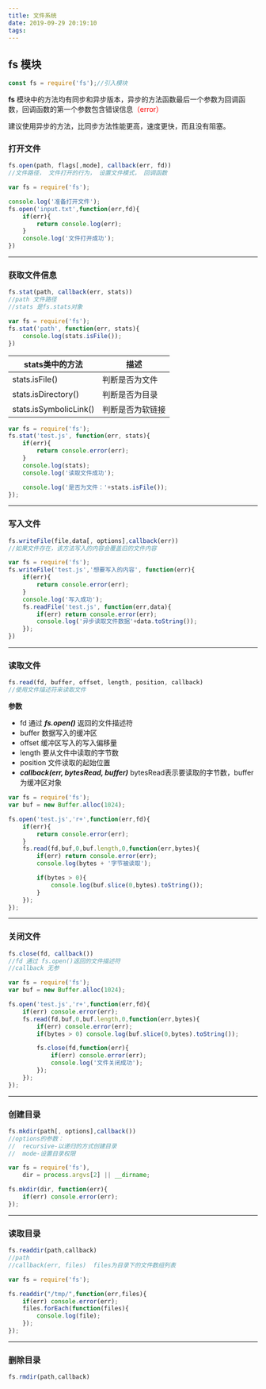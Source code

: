 ```yaml
---
title: 文件系统
date: 2019-09-29 20:19:10
tags:
---
```

## **fs** 模块
```javascript
const fs = require('fs');//引入模块
```
**fs** 模块中的方法均有同步和异步版本，异步的方法函数最后一个参数为回调函数，回调函数的第一个参数包含错误信息<font color=red>（error）</font>

建议使用异步的方法，比同步方法性能更高，速度更快，而且没有阻塞。
### 打开文件
```javascript
fs.open(path, flags[,mode], callback(err, fd))
//文件路径， 文件打开的行为， 设置文件模式， 回调函数
```
```javascript
var fs = require('fs');

console.log('准备打开文件');
fs.open('input.txt',function(err,fd){
    if(err){
        return console.log(err);
    }
    console.log('文件打开成功');
})
```
***
### 获取文件信息
```javascript
fs.stat(path, callback(err, stats))
//path 文件路径
//stats 是fs.stats对象

var fs = require('fs');
fs.stat('path', function(err, stats){
    console.log(stats.isFile());
})
```
| stats类中的方法 | 描述 |
| --- | --- |
|stats.isFile() | 判断是否为文件 |
|stats.isDirectory() | 判断是否为目录 |
|stats.isSymbolicLink() | 判断是否为软链接 |

```javascript
var fs = require('fs');
fs.stat('test.js', function(err, stats){
    if(err){
        return console.error(err);
    }
    console.log(stats);
    console.log('读取文件成功');

    console.log('是否为文件：'+stats.isFile());
});
```
***
### 写入文件
```javascript
fs.writeFile(file,data[, options],callback(err))
//如果文件存在，该方法写入的内容会覆盖旧的文件内容

var fs = require('fs');
fs.writeFile('test.js','想要写入的内容', function(err){
    if(err){
        return console.error(err);
    }
    console.log('写入成功');
    fs.readFile('test.js', function(err,data){
        if(err) return console.error(err);
        console.log('异步读取文件数据'+data.toString());
    });
})
```
***
### 读取文件
```javascript
fs.read(fd, buffer, offset, length, position, callback)
//使用文件描述符来读取文件
```
**参数**
* fd 通过 ***fs.open()*** 返回的文件描述符
* buffer 数据写入的缓冲区
* offset 缓冲区写入的写入偏移量
* length 要从文件中读取的字节数
* position 文件读取的起始位置
* ***callback(err, bytesRead, buffer)*** bytesRead表示要读取的字节数，buffer为缓冲区对象

```javascript
var fs = require('fs');
var buf = new Buffer.alloc(1024);

fs.open('test.js','r+',function(err,fd){
    if(err){
        return console.error(err);
    }
    fs.read(fd,buf,0,buf.length,0,function(err,bytes){
        if(err) return console.error(err);
        console.log(bytes + '字节被读取');

        if(bytes > 0){
            console.log(buf.slice(0,bytes).toString());
        }
    });
});
```
***
### 关闭文件
```javascript
fs.close(fd, callback())
//fd 通过 fs.open()返回的文件描述符
//callback 无参
```
```javascript
var fs = require('fs');
var buf = new Buffer.alloc(1024);

fs.open('test.js','r+',function(err,fd){
    if(err) console.error(err);
    fs.read(fd,buf,0,buf.length,0,function(err,bytes){
        if(err) console.error(err);
        if(bytes > 0) console.log(buf.slice(0,bytes).toString());

        fs.close(fd,function(err){
            if(err) console.error(err);
            console.log('文件关闭成功');
        });
    });
});
```
***
### 创建目录
```javascript
fs.mkdir(path[, options],callback())
//options的参数：
//  recursive-以递归的方式创建目录
//  mode-设置目录权限

var fs = require('fs'),
    dir = process.argvs[2] || __dirname;

fs.mkdir(dir, function(err){
    if(err) console.error(err);
});
```
***
### 读取目录
```javascript
fs.readdir(path,callback)
//path
//callback(err, files)  files为目录下的文件数组列表

var fs = require('fs');

fs.readdir("/tmp/",function(err,files){
    if(err) console.error(err);
    files.forEach(function(files){
        console.log(file);
    });
});
```
***
### 删除目录
```javascript
fs.rmdir(path,callback)
```